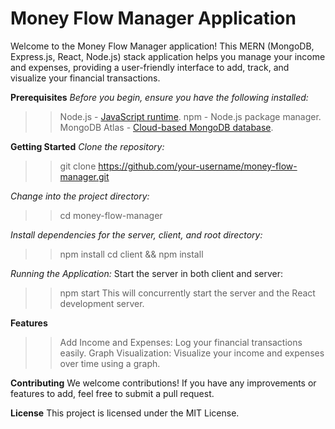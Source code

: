# **Money Flow Manager Application**

Welcome to the Money Flow Manager application! This MERN (MongoDB, Express.js, React, Node.js) stack application helps you manage your income and expenses, providing a user-friendly interface to add, track, and visualize your financial transactions.

**Prerequisites**
_Before you begin, ensure you have the following installed:_
>> Node.js - [JavaScript runtime](https://nodejs.org/en).
>> npm - Node.js package manager.
>> MongoDB Atlas - [Cloud-based MongoDB database](https://www.mongodb.com/atlas/database).

**Getting Started**
_Clone the repository:_
>> git clone https://github.com/your-username/money-flow-manager.git

_Change into the project directory:_
>> cd money-flow-manager

_Install dependencies for the server, client, and root directory:_
>> npm install
>> cd client && npm install

_Running the Application:_
Start the server in both client and server:
>> npm start
This will concurrently start the server and the React development server.

**Features**
>> Add Income and Expenses: Log your financial transactions easily.
>> Graph Visualization: Visualize your income and expenses over time using a graph.

**Contributing**
We welcome contributions! If you have any improvements or features to add, feel free to submit a pull request.

**License**
This project is licensed under the MIT License.

